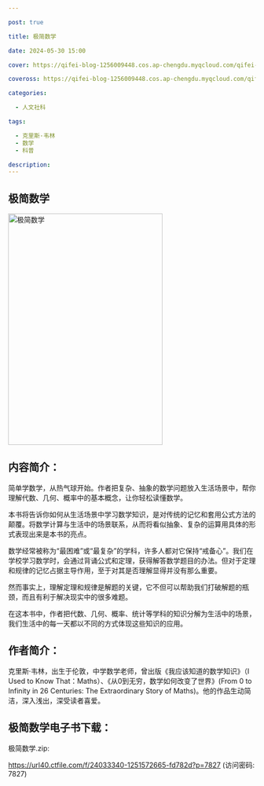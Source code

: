 ```yaml
---

post: true

title: 极简数学

date: 2024-05-30 15:00

cover: https://qifei-blog-1256009448.cos.ap-chengdu.myqcloud.com/qifei-blog/s32276608.jpg

coveross: https://qifei-blog-1256009448.cos.ap-chengdu.myqcloud.com/qifei-blog/s32276608.jpg

categories:

  - 人文社科

tags:

  - 克里斯·韦林
  - 数学
  - 科普

description:
---
```


## 极简数学

<img alt="极简数学" class="aligncenter loading" data-was-processed="true" decoding="async" fetchpriority="high" height="471" src="https://qifei-blog-1256009448.cos.ap-chengdu.myqcloud.com/qifei-blog/s32276608.jpg" style="cursor: zoom-in;" width="314"/>

## 内容简介：

简单学数学，从热气球开始。作者把复杂、抽象的数学问题放入生活场景中，帮你理解代数、几何、概率中的基本概念，让你轻松读懂数学。

本书将告诉你如何从生活场景中学习数学知识，是对传统的记忆和套用公式方法的颠覆。将数学计算与生活中的场景联系，从而将看似抽象、复杂的运算用具体的形式表现出来是本书的亮点。

数学经常被称为“最困难”或“最复杂”的学科，许多人都对它保持“戒备心”。我们在学校学习数学时，会通过背诵公式和定理，获得解答数学题目的办法。但对于定理和规律的记忆占据主导作用，至于对其是否理解显得并没有那么重要。

然而事实上，理解定理和规律是解题的关键，它不但可以帮助我们打破解题的瓶颈，而且有利于解决现实中的很多难题。

在这本书中，作者把代数、几何、概率、统计等学科的知识分解为生活中的场景，我们生活中的每一天都以不同的方式体现这些知识的应用。

## 作者简介：

克里斯·韦林，出生于伦敦，中学数学老师，曾出版《我应该知道的数学知识》（I Used to Know That：Maths）、《从0到无穷，数学如何改变了世界》(From 0 to Infinity in 26 Centuries: The Extraordinary Story of Maths)。他的作品生动简洁，深入浅出，深受读者喜爱。

## 极简数学电子书下载：

极简数学.zip: 

https://url40.ctfile.com/f/24033340-1251572665-fd782d?p=7827 (访问密码: 7827)
